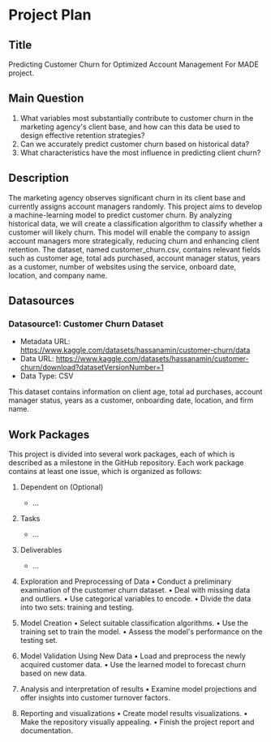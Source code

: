 # Project Plan

## Title
<!-- Give your project a short title. -->
Predicting Customer Churn for Optimized Account Management For MADE project.

## Main Question

<!-- Think about one main question you want to answer based on the data. -->
1. What variables most substantially contribute to customer churn in the marketing agency's client base, and how can this data be used to design effective retention strategies?
2. Can we accurately predict customer churn based on historical data?
3. What characteristics have the most influence in predicting client churn?

## Description

<!-- Describe your data science project in max. 200 words. Consider writing about why and how you attempt it. -->
The marketing agency observes significant churn in its client base and currently assigns account managers randomly. This project aims to develop a machine-learning model to predict customer churn. By analyzing historical data, we will create a classification algorithm to classify whether a customer will likely churn. This model will enable the company to assign account managers more strategically, reducing churn and enhancing client retention. The dataset, named customer_churn.csv, contains relevant fields such as customer age, total ads purchased, account manager status, years as a customer, number of websites using the service, onboard date, location, and company name.

## Datasources

<!-- Describe each datasources you plan to use in a section. Use the prefic "DatasourceX" where X is the id of the datasource. -->

### Datasource1: Customer Churn Dataset
* Metadata URL: https://www.kaggle.com/datasets/hassanamin/customer-churn/data
* Data URL: https://www.kaggle.com/datasets/hassanamin/customer-churn/download?datasetVersionNumber=1
* Data Type: CSV

This dataset contains information on client age, total ad purchases, account manager status, years as a customer, onboarding date, location, and firm name.

## Work Packages

<!-- List of work packages ordered sequentially, each pointing to an issue with more details. -->
This project is divided into several work packages, each of which is described as a milestone in the GitHub repository. Each work package contains at least one issue, which is organized as follows:
1. Dependent on (Optional)
    - ...
2. Tasks
    - ...
3. Deliverables
    - ...

1. Exploration and Preprocessing of Data
• Conduct a preliminary examination of the customer churn dataset.
• Deal with missing data and outliers.
• Use categorical variables to encode.
• Divide the data into two sets: training and testing.

2. Model Creation
• Select suitable classification algorithms.
• Use the training set to train the model.
• Assess the model's performance on the testing set.

3. Model Validation Using New Data
• Load and preprocess the newly acquired customer data.
• Use the learned model to forecast churn based on new data.

4. Analysis and interpretation of results
• Examine model projections and offer insights into customer turnover factors.

5. Reporting and visualizations
• Create model results visualizations.
• Make the repository visually appealing.
• Finish the project report and documentation.

